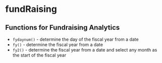 fundRaising
====================
Functions for Fundraising Analytics
-----------------------------------


- `fydaynum()` - determine the day of the fiscal year from a date
- `fy()` - determine the fiscal year from a date
- `fy2()` - determine the fiscal year from a date and select any month as the start of the fiscal year
